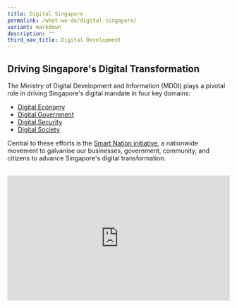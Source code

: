 ```yaml
---
title: Digital Singapore
permalink: /what-we-do/digital-singapore/
variant: markdown
description: ""
third_nav_title: Digital Development
---
```

## Driving Singapore's Digital Transformation

The Ministry of Digital Development and Information (MDDI) plays a pivotal role in driving Singapore's digital mandate in four key domains:

*  [Digital Economy](/what-we-do/digital-singapore/digital-economy)
*  [Digital Government](what-we-do/digital-singapore/digital-government)
*  [Digital Security](/what-we-do/digital-singapore/digital-security)
*  [Digital Society](/what-we-do/digital-singapore/digital-society)

Central to these efforts is the [Smart Nation initiative](https://smartnation.gov.sg), a nationwide movement to galvanise our businesses, government, community, and citizens to advance Singapore's digital transformation.

<br>

<div style="max-width: 1280px">
    <div style="height: 0;
            overflow: hidden;
            position: relative;
            padding-bottom: 56.25%;">
        <iframe src="https://www.youtube.com/embed/ETAvW3hKtso?si=w_uUpb_vzv-8dHS8" height="720" width="1280" frameborder="0" title="YouTube video player" allow="accelerometer; autoplay; clipboard-write; encrypted-media; gyroscope; picture-in-picture" style="top: 0;
                left: 0;
                right: 0;
                bottom: 0;
                height: 100%;
                border: none;
                max-width: 100%;
                position: absolute;"></iframe>
    </div>
</div>